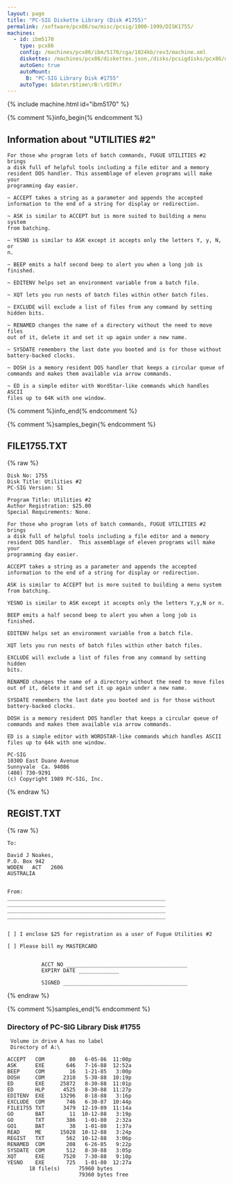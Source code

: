 ```yaml
---
layout: page
title: "PC-SIG Diskette Library (Disk #1755)"
permalink: /software/pcx86/sw/misc/pcsig/1000-1999/DISK1755/
machines:
  - id: ibm5170
    type: pcx86
    config: /machines/pcx86/ibm/5170/cga/1024kb/rev3/machine.xml
    diskettes: /machines/pcx86/diskettes.json,/disks/pcsigdisks/pcx86/diskettes.json
    autoGen: true
    autoMount:
      B: "PC-SIG Library Disk #1755"
    autoType: $date\r$time\rB:\rDIR\r
---
```


{% include machine.html id="ibm5170" %}

{% comment %}info_begin{% endcomment %}

## Information about "UTILITIES #2"

    For those who program lots of batch commands, FUGUE UTILITIES #2 brings
    a disk full of helpful tools including a file editor and a memory
    resident DOS handler. This assemblage of eleven programs will make your
    programming day easier.
    
    ~ ACCEPT takes a string as a parameter and appends the accepted
    information to the end of a string for display or redirection.
    
    ~ ASK is similar to ACCEPT but is more suited to building a menu system
    from batching.
    
    ~ YESNO is similar to ASK except it accepts only the letters Y, y, N, or
    n.
    
    ~ BEEP emits a half second beep to alert you when a long job is
    finished.
    
    ~ EDITENV helps set an environment variable from a batch file.
    
    ~ XQT lets you run nests of batch files within other batch files.
    
    ~ EXCLUDE will exclude a list of files from any command by setting
    hidden bits.
    
    ~ RENAMED changes the name of a directory without the need to move files
    out of it, delete it and set it up again under a new name.
    
    ~ SYSDATE remembers the last date you booted and is for those without
    battery-backed clocks.
    
    ~ DOSH is a memory resident DOS handler that keeps a circular queue of
    commands and makes them available via arrow commands.
    
    ~ ED is a simple editor with WordStar-like commands which handles ASCII
    files up to 64K with one window.
{% comment %}info_end{% endcomment %}

{% comment %}samples_begin{% endcomment %}

## FILE1755.TXT

{% raw %}
```
Disk No: 1755                                                           
Disk Title: Utilities #2                                                
PC-SIG Version: S1                                                      
                                                                        
Program Title: Utilities #2                                             
Author Registration: $25.00                                             
Special Requirements: None.                                             
                                                                        
For those who program lots of batch commands, FUGUE UTILITIES #2 brings 
a disk full of helpful tools including a file editor and a memory       
resident DOS handler.  This assemblage of eleven programs will make your
programming day easier.                                                 
                                                                        
ACCEPT takes a string as a parameter and appends the accepted           
information to the end of a string for display or redirection.          
                                                                        
ASK is similar to ACCEPT but is more suited to building a menu system   
from batching.                                                          
                                                                        
YESNO is similar to ASK except it accepts only the letters Y,y,N or n.  
                                                                        
BEEP emits a half second beep to alert you when a long job is finished. 
                                                                        
EDITENV helps set an environment variable from a batch file.            
                                                                        
XQT lets you run nests of batch files within other batch files.         
                                                                        
EXCLUDE will exclude a list of files from any command by setting hidden 
bits.                                                                   
                                                                        
RENAMED changes the name of a directory without the need to move files  
out of it, delete it and set it up again under a new name.              
                                                                        
SYSDATE remembers the last date you booted and is for those without     
battery-backed clocks.                                                  
                                                                        
DOSH is a memory resident DOS handler that keeps a circular queue of    
commands and makes them available via arrow commands.                   
                                                                        
ED is a simple editor with WORDSTAR-like commands which handles ASCII   
files up to 64k with one window.                                        
                                                                        
PC-SIG                                                                  
1030D East Duane Avenue                                                 
Sunnyvale  Ca. 94086                                                    
(408) 730-9291                                                          
(c) Copyright 1989 PC-SIG, Inc.                                         
```
{% endraw %}

## REGIST.TXT

{% raw %}
```
To:

David J Noakes,
P.O. Box 942
WODEN   ACT   2606
AUSTRALIA


From:
___________________________________________________
___________________________________________________
___________________________________________________
___________________________________________________


[ ] I enclose $25 for registration as a user of Fugue Utilities #2

[ ] Please bill my MASTERCARD


           ACCT NO _______________________________________
           EXPIRY DATE _____________

           SIGNED ________________________________________
```
{% endraw %}

{% comment %}samples_end{% endcomment %}

### Directory of PC-SIG Library Disk #1755

     Volume in drive A has no label
     Directory of A:\

    ACCEPT   COM        80   6-05-86  11:00p
    ASK      EXE       646   7-16-88  12:52a
    BEEP     COM        16   1-21-85   3:00p
    DOSH     COM      2310   5-30-88  10:19p
    ED       EXE     25872   8-30-88  11:01p
    ED       HLP      4525   8-30-88  11:27p
    EDITENV  EXE     13296   8-18-88   3:16p
    EXCLUDE  COM       746   6-30-87  10:44p
    FILE1755 TXT      3479  12-19-89  11:14a
    GO       BAT        11  10-12-88   3:19p
    GO       TXT       386   1-01-80   2:32a
    GO1      BAT        38   1-01-80   1:37a
    READ     ME      15028  10-12-88   3:24p
    REGIST   TXT       562  10-12-88   3:06p
    RENAMED  COM       208   6-26-85   9:22p
    SYSDATE  COM       512   8-30-88   3:05p
    XQT      EXE      7520   7-30-88   9:10p
    YESNO    EXE       725   1-01-80  12:27a
           18 file(s)      75960 bytes
                           79360 bytes free
